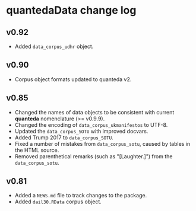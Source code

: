 # quantedaData change log

## v0.92

* Added `data_corpus_udhr` object.

## v0.90

* Corpus object formats updated to quanteda v2.

## v0.85

* Changed the names of data objects to be consistent with current **quanteda** nomenclature (>= v0.9.9).  
* Changed the encoding of `data_corpus_ukmanifestos` to UTF-8.  
* Updated the `data_corpus_SOTU` with improved docvars.  
* Added Trump 2017 to `data_corpus_SOTU`.
* Fixed a number of mistakes from `data_corpus_sotu`, caused by tables in the HTML source.
* Removed parenthetical remarks (such as "[Laughter.]") from the `data_corpus_sotu`.

## v0.81

* Added a `NEWS.md` file to track changes to the package.  
* Added `dail30.RData` corpus object.  




